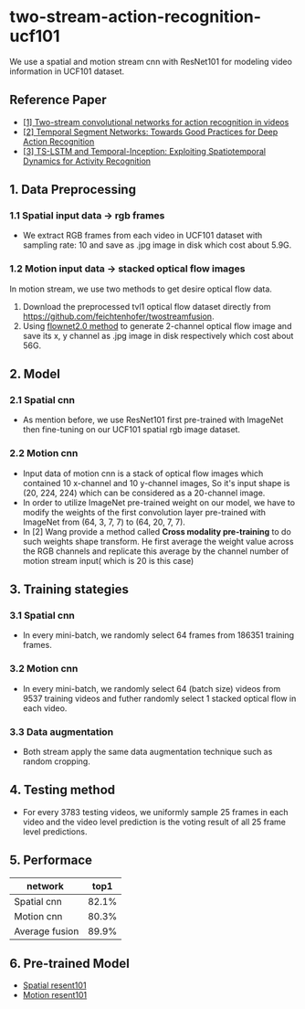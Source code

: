 # two-stream-action-recognition-ucf101
We use a spatial and motion stream cnn with ResNet101 for modeling video information in UCF101 dataset.
## Reference Paper
*  [[1] Two-stream convolutional networks for action recognition in videos](http://papers.nips.cc/paper/5353-two-stream-convolutional)
*  [[2] Temporal Segment Networks: Towards Good Practices for Deep Action Recognition](https://link.springer.com/chapter/10.1007/978-3-319-46484-8_2)
* [[3] TS-LSTM and Temporal-Inception: Exploiting Spatiotemporal Dynamics for Activity Recognition](https://arxiv.org/abs/1703.10667)

## 1. Data Preprocessing
  ### 1.1 Spatial input data -> rgb frames
  * We extract RGB frames from each video in UCF101 dataset with sampling rate: 10 and save as .jpg image in disk which cost about 5.9G.
  ### 1.2 Motion input data -> stacked optical flow images
  In motion stream, we use two methods to get desire optical flow data. 
  1. Download the preprocessed tvl1 optical flow dataset directly from https://github.com/feichtenhofer/twostreamfusion. 
  2. Using [flownet2.0 method](https://github.com/lmb-freiburg/flownet2-docker) to generate 2-channel optical flow image and save its x, y channel as .jpg image in disk respectively which cost about 56G. 

## 2. Model
  ### 2.1 Spatial cnn
  * As mention before, we use ResNet101 first pre-trained with ImageNet then fine-tuning on our UCF101 spatial rgb image dataset. 
  ### 2.2 Motion cnn
  * Input data of motion cnn is a stack of optical flow images which contained 10 x-channel and 10 y-channel images, So it's input shape is (20, 224, 224) which can be considered as a 20-channel image. 
  * In order to utilize ImageNet pre-trained weight on our model, we have to modify the weights of the first convolution layer pre-trained  with ImageNet from (64, 3, 7, 7) to (64, 20, 7, 7). 
  * In [2] Wang provide a method called **Cross modality pre-training** to do such weights shape transform. He first average the weight value across the RGB channels and replicate this average by the channel number of motion stream input( which is 20 is this case)
  
## 3. Training stategies
  ###  3.1 Spatial cnn
  * In every mini-batch, we randomly select 64 frames from 186351 training frames.
  ### 3.2 Motion cnn
  * In every mini-batch, we randomly select 64 (batch size) videos from 9537 training videos and futher randomly select 1 stacked optical flow in each video. 
  ### 3.3 Data augmentation
  * Both stream apply the same data augmentation technique such as random cropping.
## 4. Testing method
  * For every 3783 testing videos, we uniformly sample 25 frames in each video and the video level prediction is the voting result of all 25 frame level predictions.
## 5. Performace
   
 network      | top1  |
--------------|:-----:|
Spatial cnn   | 82.1% | 
Motion cnn    | 80.3% | 
Average fusion| 89.9% |      
   
## 6. Pre-trained Model

* [Spatial resent101](https://drive.google.com/drive/folders/1gVB5StqgoDJ3IxHUn7zoTzTNxzz3du3d?usp=sharing)
* [Motion resent101](https://drive.google.com/drive/folders/1z3fYUOJx_l3BW-NSb7ti0DsyGLFk6Z7J?usp=sharing)

